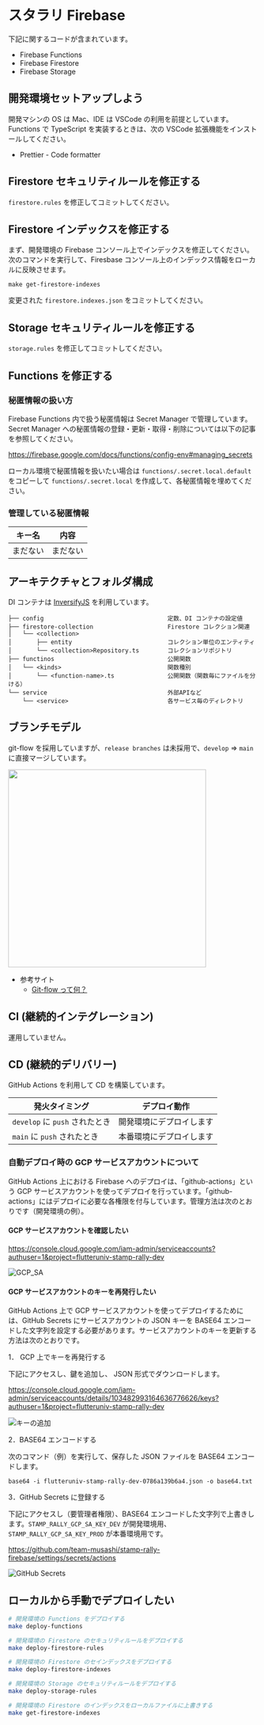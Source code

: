 # スタラリ Firebase

下記に関するコードが含まれています。

- Firebase Functions
- Firebase Firestore
- Firebase Storage

## 開発環境セットアップしよう

開発マシンの OS は Mac、IDE は VSCode の利用を前提としています。
Functions で TypeScript を実装するときは、次の VSCode 拡張機能をインストールしてください。

- Prettier - Code formatter

## Firestore セキュリティルールを修正する

`firestore.rules` を修正してコミットしてください。

## Firestore インデックスを修正する

まず、開発環境の Firebase コンソール上でインデックスを修正してください。
次のコマンドを実行して、Firesbase コンソール上のインデックス情報をローカルに反映させます。

```
make get-firestore-indexes
```

変更された `firestore.indexes.json` をコミットしてください。

## Storage セキュリティルールを修正する

`storage.rules` を修正してコミットしてください。

## Functions を修正する

### 秘匿情報の扱い方

Firebase Functions 内で扱う秘匿情報は Secret Manager で管理しています。
Secret Manager への秘匿情報の登録・更新・取得・削除については以下の記事を参照してください。

https://firebase.google.com/docs/functions/config-env#managing_secrets

ローカル環境で秘匿情報を扱いたい場合は `functions/.secret.local.default` をコピーして `functions/.secret.local` を作成して、各秘匿情報を埋めてください。

### 管理している秘匿情報

| キー名   | 内容     |
| -------- | -------- |
| まだない | まだない |

## アーキテクチャとフォルダ構成

DI コンテナは [InversifyJS](https://github.com/inversify/InversifyJS) を利用しています。

```
├── config                                   定数、DI コンテナの設定値
├── firestore-collection                     Firestore コレクション関連
│   └── <collection>
│       ├── entity                           コレクション単位のエンティティ
│       └── <collection>Repository.ts        コレクションリポジトリ
├── functinos                                公開関数
│   └── <kinds>                              関数種別
│       └── <function-name>.ts               公開関数（関数毎にファイルを分ける）
└── service                                  外部APIなど
    └── <service>                            各サービス毎のディレクトリ
```

## ブランチモデル

git-flow を採用していますが、`release branches` は未採用で、`develop` => `main` に直接マージしています。

<img src="https://qiita-user-contents.imgix.net/https%3A%2F%2Fqiita-image-store.s3.amazonaws.com%2F0%2F53309%2F06140121-a0b6-427f-c149-6858c149738e.png?ixlib=rb-4.0.0&auto=format&gif-q=60&q=75&w=1400&fit=max&s=e54e831191e127e8ec6ed4425c7dfe86" width=400>

- 参考サイト
  - [Git-flow って何？](https://qiita.com/KosukeSone/items/514dd24828b485c69a05)

## CI (継続的インテグレーション)

運用していません。

## CD (継続的デリバリー)

GitHub Actions を利用して CD を構築しています。

| 発火タイミング                 | デプロイ動作             |
| ------------------------------ | ------------------------ |
| `develop` に `push` されたとき | 開発環境にデプロイします |
| `main` に `push` されたとき    | 本番環境にデプロイします |

### 自動デプロイ時の GCP サービスアカウントについて

GitHub Actions 上における Firebase へのデプロイは、「github-actions」という GCP サービスアカウントを使ってデプロイを行っています。「github-actions」にはデプロイに必要な各権限を付与しています。管理方法は次のとおりです（開発環境の例）。

#### GCP サービスアカウントを確認したい

https://console.cloud.google.com/iam-admin/serviceaccounts?authuser=1&project=flutteruniv-stamp-rally-dev

![GCP_SA](https://user-images.githubusercontent.com/13707135/199376040-66968ed4-0535-40d3-bc13-d5271620a653.png)

#### GCP サービスアカウントのキーを再発行したい

GitHub Actions 上で GCP サービスアカウントを使ってデプロイするためには、GitHub Secrets にサービスアカウントの JSON キーを BASE64 エンコードした文字列を設定する必要があります。サービスアカウントのキーを更新する方法は次のとおりです。

1． GCP 上でキーを再発行する

下記にアクセスし、鍵を追加し、 JSON 形式でダウンロードします。

https://console.cloud.google.com/iam-admin/serviceaccounts/details/103482993164636776626/keys?authuser=1&project=flutteruniv-stamp-rally-dev

![キーの追加](https://user-images.githubusercontent.com/13707135/199376281-eb8e2e3b-b710-4b0d-89ca-92d8fcd163d1.png)

2．BASE64 エンコードする

次のコマンド（例）を実行して、保存した JSON ファイルを BASE64 エンコードします。

```
base64 -i flutteruniv-stamp-rally-dev-0786a139b6a4.json -o base64.txt
```

3．GitHub Secrets に登録する

下記にアクセスし（要管理者権限）、BASE64 エンコードした文字列で上書きします。`STAMP_RALLY_GCP_SA_KEY_DEV` が開発環境用、`STAMP_RALLY_GCP_SA_KEY_PROD` が本番環境用です。

https://github.com/team-musashi/stamp-rally-firebase/settings/secrets/actions

![GitHub Secrets](https://user-images.githubusercontent.com/13707135/199376782-d0c6fe56-4a76-4989-88c0-a20790b8cabe.png)

## ローカルから手動でデプロイしたい

```bash
# 開発環境の Functions をデプロイする
make deploy-functions

# 開発環境の Firestore のセキュリティルールをデプロイする
make deploy-firestore-rules

# 開発環境の Firestore のセインデックスをデプロイする
make deploy-firestore-indexes

# 開発環境の Storage のセキュリティルールをデプロイする
make deploy-storage-rules

# 開発環境の Firestore のインデックスをローカルファイルに上書きする
make get-firestore-indexes
```
